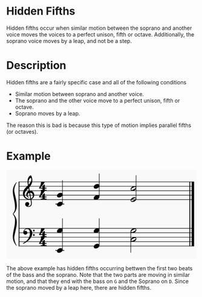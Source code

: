 # Hidden Fifths
Hidden fifths occur when similar motion between the soprano and another voice moves the voices to a perfect unison, fifth or octave. Additionally, the soprano voice moves by a leap, and not be a step.

# Description
Hidden fifths are a fairly specific case and all of the following conditions
- Similar motion between soprano and another voice.
- The soprano and the other voice move to a perfect unison, fifth or octave.
- Soprano moves by a leap.

The reason this is bad is because this type of motion implies parallel fifths (or octaves).

# Example
![Hidden Fifths Example](../img/HiddenFifthsExample.PNG)

The above example has hidden fifths occurring bettwen the first two beats of the bass and the soprano. Note that the two parts are moving in similar motion, and that they end with the bass on `G` and the Soprano on `D`. Since the soprano moved by a leap here, there are hidden fifths.
